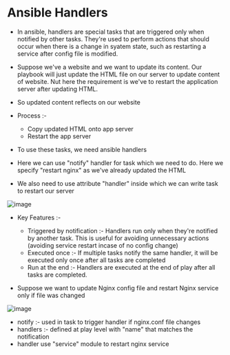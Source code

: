 # Ansible Handlers

- In ansible, handlers are special tasks that are triggered only when notified by other tasks. They're used to perform actions that should occur when there is a change in syatem state, such as restarting a service after config file is modified.

- Suppose we've a website and we want to update its content. Our playbook will just update the HTML file on our server to update content of website. Nut here the requirement is we've to restart the application server after updating HTML.
- So updated content reflects on our website

- Process :-
  - Copy updated HTML onto app server
  - Restart the app server

- To use these tasks, we need ansible handlers
- Here we can use "notify" handler for task which we need to do. Here we specify "restart nginx" as we've already updated the HTML
- We also need to use attribute "handler" inside which we can write task to restart our server

![image](https://github.com/user-attachments/assets/bcfd1182-e434-4d51-ac36-e88eb29173e4)

- Key Features :-
  - Triggered by notification :- Handlers run only when they're notified by another task. This is useful for avoiding unnecessary actions (avoiding service restart incase of no config change)
  - Executed once :- If multiple tasks notify the same handler, it will be executed only once after all tasks are completed
  - Run at the end :- Handlers are executed at the end of play after all tasks are completed.
 
- Suppose we want to update Nginx config file and restart Nginx service only if file was changed

![image](https://github.com/user-attachments/assets/c20617ac-643d-4e44-ac46-a1deffe0c3bc)

  - notify :- used in task to trigger handler if nginx.conf file changes
  - handlers :- defined at play level with "name" that matches the notification
  - handler use "service" module to restart nginx service

